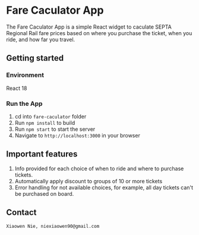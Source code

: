 # Fare Caculator App

The Fare Caculator App is a simple React widget to caculate SEPTA Regional Rail fare prices based on where you purchase the ticket, when you ride, and how far you travel.

## Getting started
### Environment
React 18

### Run the App
1. cd into `fare-caculator` folder 
2. Run `npm install` to build
3. Run `npm start` to start the server
4. Navigate to `http://localhost:3000` in your browser

## Important features
1. Info provided for each choice of when to ride and where to purchase tickets. 
2. Automatically apply discount to groups of 10 or more tickets
3. Error handling for not available choices, for example, all day tickets can't be purchased on board.

## Contact
    Xiaowen Nie, niexiaowen90@gmail.com